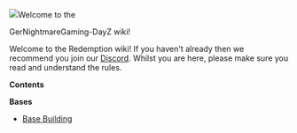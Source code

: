 ![](https://i.ibb.co/GpRttTM/E28-D663-E-11-B8-4-E22-9506-4-B49-F33-A0-A62.png)Welcome to the 

GerNightmareGaming-DayZ wiki!

Welcome to the Redemption wiki! If you haven't already then we recommend you join our [Discord](https://discord.gg/ZChXPUxAct).
Whilst you are here, please make sure you read and understand the rules.

****Contents****

**Bases**
 
* [Base Building](https://github.com/GerNightmareGaming/GerNightmareGaming-DayZ/wiki/Bases)